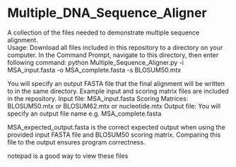 # Multiple_DNA_Sequence_Aligner
A collection of the files needed to demonstrate multiple sequence alignment.  
Usage: Download all files included in this repository to a directory on your computer. In the Command Prompt, navigate to this directory, then enter following command:
                       python Multiple_Sequence_Aligner.py -i MSA_input.fasta -o MSA_complete.fasta -s BLOSUM50.mtx
                        
You will specify an output FASTA file that the final alignment will be written to in the same directory. Example input and scoring matrix files are included in the repository.
                        Input file: MSA_input.fasta
                        Scoring Matrices: BLOSUM50.mtx or BLOSUM62.mtx or nucleotide.mtx
                        Output file: You will specify an output file name e.g. MSA_complete.fasta
                        
MSA_expected_output.fasta is the correct expected output when using the provided input FASTA file and BLOSUM50 scoring matrix. Comparing this file to the output ensures program correctness.

notepad is a good way to view these files
